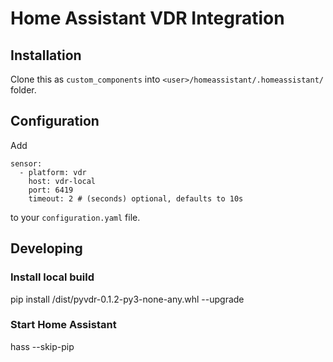 # Home Assistant VDR Integration

## Installation
Clone this as `custom_components` into `<user>/homeassistant/.homeassistant/` folder.


## Configuration
Add 
```
sensor:
  - platform: vdr
    host: vdr-local
    port: 6419
    timeout: 2 # (seconds) optional, defaults to 10s
```
to your `configuration.yaml` file.

## Developing

### Install local build
pip install <build-folder>/dist/pyvdr-0.1.2-py3-none-any.whl --upgrade

### Start Home Assistant 
hass --skip-pip
